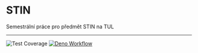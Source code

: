 # STIN
Semestrální práce pro předmět STIN na TUL


---
![Test Coverage](https://img.shields.io/endpoint?url=https://gist.githubusercontent.com/Bahamut731lp/723c91b7a31aa9f66b300de3fd1dd650/raw/test.json)
[![Deno Workflow](https://img.shields.io/github/actions/workflow/status/bahamut731lp/stin/deno.yml?style=for-the-badge)](https://github.com/Bahamut731lp/STIN/actions/workflows/deno.yml)